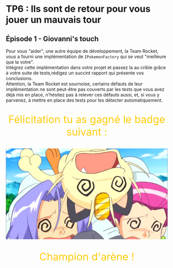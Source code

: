 # TP6 : Ils sont de retour pour vous jouer un mauvais tour

## Épisode 1 - Giovanni's touch

Pour vous "aider", une autre équipe de développement, la Team Rocket, vous a fourni une implémentation de `IPokemonFactory` qui se veut "meilleure que la votre".  
Intégrez cette implémentation dans votre projet et passez la au crible grâce à votre suite de tests,rédigez un succint rapport qui présente vos conclusions.  
Attention, la Team Rocket est sournoise, certains défauts de leur implémentation ne sont peut-être pas couverts par les tests que vous avez déjà mis en place, n'hésitez pas à relever ces défauts aussi, et, si vous y parvenez, à mettre en place des tests pour les détecter automatiquement.

<p align="center" style="color: #ffcb05; font-size: 2rem;">
Félicitation tu as gagné le badge suivant :
</p>
<p align="center">
    <img
        alt="Dessin du trio de la Team Rocket après s'être fait rouster"
        src="images/team_rocket.jpg"
        title="Champion d'arène !"
    />
</p>
<p align="center" style="color: #ffcb05; font-size: 2rem;">
Champion d'arène !
</p>
